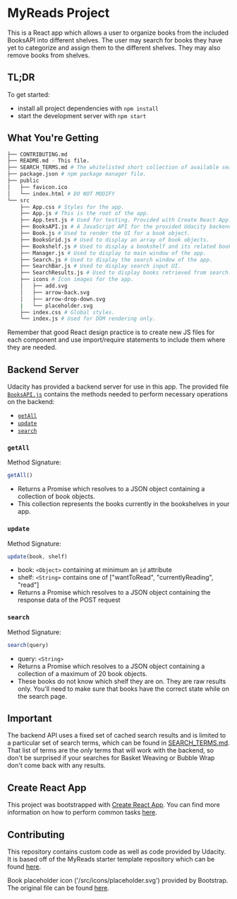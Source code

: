 # MyReads Project

This is a React app which allows a user to organize books from the included BooksAPI into different shelves. The user may search for books they have yet to categorize and assign them to the different shelves. They may also remove books from shelves.

## TL;DR

To get started:

* install all project dependencies with `npm install`
* start the development server with `npm start`

## What You're Getting
```bash
├── CONTRIBUTING.md
├── README.md - This file.
├── SEARCH_TERMS.md # The whitelisted short collection of available search terms for you to use with the app.
├── package.json # npm package manager file.
├── public
│   ├── favicon.ico
│   └── index.html # DO NOT MODIFY
└── src
    ├── App.css # Styles for the app.
    ├── App.js # This is the root of the app.
    ├── App.test.js # Used for testing. Provided with Create React App.
    ├── BooksAPI.js # A JavaScript API for the provided Udacity backend. Instructions for the methods are below.
    ├── Book.js # Used to render the UI for a book object.
    ├── BooksGrid.js # Used to display an array of book objects.
    ├── Bookshelf.js # Used to display a bookshelf and its related books.
    ├── Manager.js # Used to display to main window of the app.
    ├── Search.js # Used to display the search window of the app.
    ├── SearchBar.js # Used to display search input UI.
    ├── SearchResults.js # Used to display books retrieved from search.
    ├── icons # Icon images for the app.
    │   ├── add.svg
    │   ├── arrow-back.svg
    │   ├── arrow-drop-down.svg
    |   └── placeholder.svg
    ├── index.css # Global styles.
    └── index.js # Used for DOM rendering only.
```

Remember that good React design practice is to create new JS files for each component and use import/require statements to include them where they are needed.

## Backend Server

Udacity has provided a backend server for use in this app. The provided file [`BooksAPI.js`](src/BooksAPI.js) contains the methods needed to perform necessary operations on the backend:

* [`getAll`](#getall)
* [`update`](#update)
* [`search`](#search)

### `getAll`

Method Signature:

```js
getAll()
```

* Returns a Promise which resolves to a JSON object containing a collection of book objects.
* This collection represents the books currently in the bookshelves in your app.

### `update`

Method Signature:

```js
update(book, shelf)
```

* book: `<Object>` containing at minimum an `id` attribute
* shelf: `<String>` contains one of ["wantToRead", "currentlyReading", "read"]  
* Returns a Promise which resolves to a JSON object containing the response data of the POST request

### `search`

Method Signature:

```js
search(query)
```

* query: `<String>`
* Returns a Promise which resolves to a JSON object containing a collection of a maximum of 20 book objects.
* These books do not know which shelf they are on. They are raw results only. You'll need to make sure that books have the correct state while on the search page.

## Important
The backend API uses a fixed set of cached search results and is limited to a particular set of search terms, which can be found in [SEARCH_TERMS.md](SEARCH_TERMS.md). That list of terms are the _only_ terms that will work with the backend, so don't be surprised if your searches for Basket Weaving or Bubble Wrap don't come back with any results.

## Create React App

This project was bootstrapped with [Create React App](https://github.com/facebookincubator/create-react-app). You can find more information on how to perform common tasks [here](https://github.com/facebookincubator/create-react-app/blob/master/packages/react-scripts/template/README.md).

## Contributing

This repository contains custom code as well as code provided by Udacity. It is based off of the MyReads starter template repository which can be found [here](https://github.com/udacity/reactnd-project-myreads-starter).

Book placeholder icon ('/src/icons/placeholder.svg') provided by Bootstrap. The original file can be found [here](https://icons.getbootstrap.com/icons/book/).
